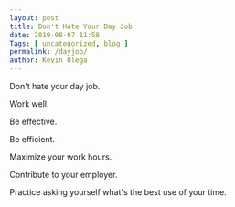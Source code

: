 ```yaml
--- 
layout: post 
title: Don't Hate Your Day Job
date: 2019-08-07 11:58
Tags: [ uncategorized, blog ]
permalink: /dayjob/ 
author: Kevin Olega 
--- 
```

Don't hate your day job.

Work well.

Be effective.

Be efficient.

Maximize your work hours.

Contribute to your employer.

Practice asking yourself what's the best use of your time.